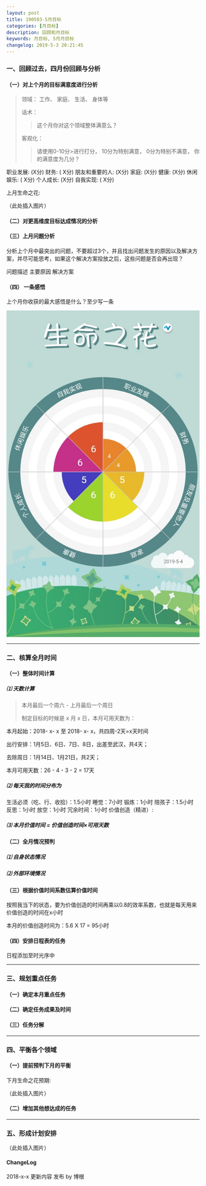```yaml
---
layout: post
title: 190503-5月目标
categories: [月目标]
description: 回顾和月目标
keywords: 月目标, 5月月目标
changelog: 2019-5-3 20:21:45
---
```


### 一、回顾过去，四月份回顾与分析


#### （一）对上个月的目标满意度进行分析
>领域： 工作、 家庭、 生活、 身体等
>
>话术：
>>这个月你对这个领域整体满意么？
>>
>客观化：
>>请使用0-10分>进行打分， 10分为特别满意， 0分为特别不满意， 你的满意度为几分？

职业发展: (X分)
财务: ( X分)
朋友和重要的人: (X分)
家庭: (X分)
健康: (X分)
休闲娱乐: ( X分)
个人成长: (X分)
自我实现: ( X分)

上月生命之花:

（此处插入图片）

#### （二）对更高维度目标达成情况的分析


#### （三）上月问题分析
分析上个月中最突出的问题，不要超过3个，并且找出问题发生的原因以及解决方案，并尽可能思考，如果这个解决方案投放之后，这些问题是否会再出现？

问题描述
主要原因
解决方案

#### （四） 一条感悟
上个月你收获的最大感悟是什么？至少写一条

![life-flower](./images/life-flower/190504.jpg)


---

### 二、核算全月时间

#### （一）整体时间计算

##### ⑴ 天数计算

>本月最后一个周六 - 上月最后一个周日
>
>制定目标的时候是 x 月 x 日，本月可用天数为：

本月起始：2018- x- x 至 2018- x- x，共四周-2天=x天时间

出行安排：1月5日、6日、7日、8日，出差至武汉，共4天；

去除周日：1月14日、1月21日，共2天；

本月可用天数：26 - 4 - 3 - 2 = 17天

##### ⑵ 每天我的时间分布为

生活必须（吃、行、收拾）：1.5小时
睡觉：7小时
锻炼：1小时
陪孩子：1.5小时
反思：1小时
放空：1小时
冗余时间：1小时
价值创造（精进）:

##### ⑶ 本月价值时间 = 价值创造时间×可用天数

#### （二）全月情况预判
##### ⑴ 自身状态情况

##### ⑵ 外部环境情况

#### （三）根据价值时间系数估算价值时间

按照我当下的状态，要为价值创造的时间再乘以0.8的效率系数，也就是每天用来价值创造的时间在x小时

本月的价值创造时间为：5.6 X 17 = 95小时

#### （四）安排日程表的任务

日程添加至时光序中


---

### 三、规划重点任务

#### （一）确定本月重点任务

#### （二）确定任务成果及时间

#### （三）任务分解


---

### 四、平衡各个领域

#### （一）提前预判下月的平衡

下月生命之花预期:

（此处插入图片）

#### （二）增加其他想达成的任务


---

### 五、形成计划安排
（此处插入图片）



#### ChangeLog

2018-x-x 更新内容 发布 by 博根
